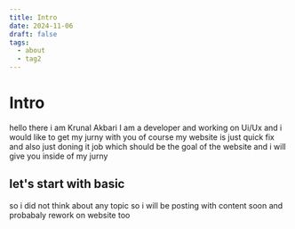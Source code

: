 ```yaml
---
title: Intro
date: 2024-11-06
draft: false
tags:
  - about
  - tag2
---
```

# Intro
hello there i am Krunal Akbari
I am a developer and working on Ui/Ux and i would like to get my jurny with you
of course my website is just quick fix and also just doning it job
which should be the goal of the website and  i will give you inside of my jurny

## let's start with basic
so i did not think about any topic so i will be posting with content soon and probabaly rework on website too
